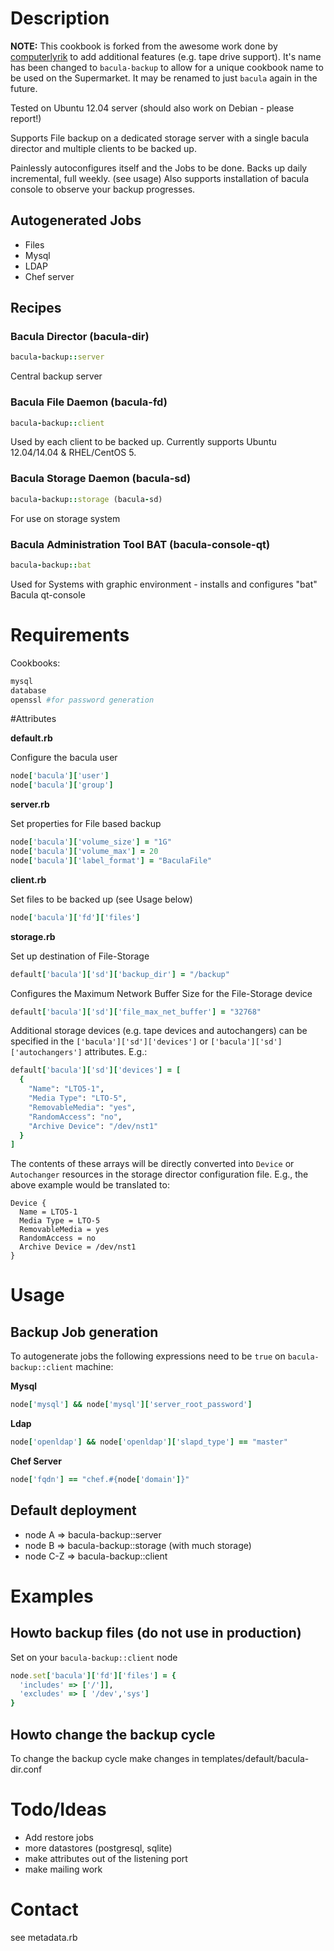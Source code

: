 # Description

**NOTE:** This cookbook is forked from the awesome work done by [computerlyrik](http://github.com/computerlyrik/chef-bacula) to add additional features (e.g. tape drive support). It's name has been changed to `bacula-backup` to allow for a unique cookbook name to be used on the Supermarket. It may be renamed to just `bacula` again in the future.

Tested on Ubuntu 12.04 server (should also work on Debian - please report!)

Supports File backup on a dedicated storage server with a single bacula director and multiple clients to be backed up.

Painlessly autoconfigures itself and the Jobs to be done.
Backs up daily incremental, full weekly. (see usage)
Also supports installation of bacula console to observe your backup progresses.

## Autogenerated Jobs

- Files
- Mysql
- LDAP
- Chef server


## Recipes
### Bacula Director (bacula-dir)
```ruby
bacula-backup::server 
```
Central backup server 

### Bacula File Daemon (bacula-fd)
```ruby
bacula-backup::client
```
Used by each client to be backed up. Currently supports Ubuntu 12.04/14.04 & RHEL/CentOS 5.

### Bacula Storage Daemon (bacula-sd)
```ruby
bacula-backup::storage (bacula-sd)
```
For use on storage system

### Bacula Administration Tool BAT (bacula-console-qt)
```ruby
bacula-backup::bat
```
Used for Systems with graphic environment - installs and configures "bat" Bacula qt-console

# Requirements

Cookbooks:
```ruby
mysql
database
openssl #for password generation
```

#Attributes

**default.rb**

Configure the bacula user
```ruby
node['bacula']['user']
node['bacula']['group']
```

**server.rb**

Set properties for File based backup
```ruby
node['bacula']['volume_size'] = "1G"
node['bacula']['volume_max'] = 20
node['bacula']['label_format'] = "BaculaFile"
```

**client.rb**

Set files to be backed up (see Usage below)
```ruby
node['bacula']['fd']['files']
```

**storage.rb**

Set up destination of File-Storage
```ruby
default['bacula']['sd']['backup_dir'] = "/backup"
```

Configures the Maximum Network Buffer Size for the File-Storage device
```ruby
default['bacula']['sd']['file_max_net_buffer'] = "32768"
```

Additional storage devices (e.g. tape devices and autochangers) can be specified in the `['bacula']['sd']['devices']` or `['bacula']['sd']['autochangers']` attributes. E.g.:
```ruby
default['bacula']['sd']['devices'] = [
  {
    "Name": "LTO5-1",
    "Media Type": "LTO-5",
    "RemovableMedia": "yes",
    "RandomAccess": "no",
    "Archive Device": "/dev/nst1"
  }
]
```
The contents of these arrays will be directly converted into `Device` or `Autochanger` resources in the storage director configuration file. E.g., the above example would be translated to:
```
Device {
  Name = LTO5-1
  Media Type = LTO-5
  RemovableMedia = yes
  RandomAccess = no
  Archive Device = /dev/nst1
}
```

# Usage


## Backup Job generation

To autogenerate jobs the following expressions need to be ```true``` on ```bacula-backup::client``` machine:

**Mysql**

```ruby
node['mysql'] && node['mysql']['server_root_password']
```

**Ldap**

```ruby
node['openldap'] && node['openldap']['slapd_type'] == "master"
```

**Chef Server**

```ruby
node['fqdn'] == "chef.#{node['domain']}"
```

## Default deployment
- node A => bacula-backup::server
- node B => bacula-backup::storage (with much storage)
- node C-Z => bacula-backup::client

# Examples

## Howto backup files (do not use in production)
Set on your ```bacula-backup::client``` node
```ruby
node.set['bacula']['fd']['files'] = {
  'includes' => ['/']],
  'excludes' => [ '/dev','sys']
}
```


## Howto change the backup cycle
To change the backup cycle make changes in templates/default/bacula-dir.conf


# Todo/Ideas
- Add restore jobs
- more datastores (postgresql, sqlite)
- make attributes out of the listening port
- make mailing work

# Contact
see metadata.rb
